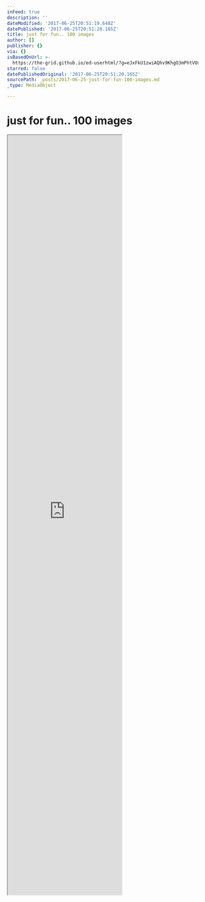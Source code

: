 ```yaml
---
inFeed: true
description: ''
dateModified: '2017-06-25T20:51:19.648Z'
datePublished: '2017-06-25T20:51:20.165Z'
title: just for fun.. 100 images
author: []
publisher: {}
via: {}
isBasedOnUrl: >-
  https://the-grid.github.io/ed-userhtml/?g=eJxFkU1zwiAQhv9KhgO3mPhtVOxF23Ha6dSxXnpxCGwSWgIRiDb99cXE2mWGZR8GeN9lKTJDSwisYQRFUW3B2J5Q1tW26DFdRilAmFMpwTTheRA9MC0t6cfY6EubrfgBUgIXdYlTbTiYbrdWnGRUWsC2ogzICFtJnKkBp7nPVHlsQDmcGt5xRW8HKqE6UjAC08FoOsHSMTLMrgPLipGsDZzdV1fdR8HJMInjiZ9mLVHeGRGUQ495nZyEfWzv3BeO5i1zTeU9CAXYkaSNdM1e2Qd_56NTsd1dHk8JD5P1cbNbN8_1wFT9889WhNlTfKzGVu7208_DYe_gTb587_Ow2BzSlySD-DkuNyjw3dOXf8usIehqDwVt629NQzEKLDNaSqFygpRGQeCFSSCIC1tJ2sxTqdnX4iK4K-b98WxWfS8KEHnh_qruqrnSChb6DCbz787PwopUwgIFq2XU_fbqF_2Frdc
starred: false
datePublishedOriginal: '2017-06-25T20:51:20.165Z'
sourcePath: _posts/2017-06-25-just-for-fun-100-images.md
_type: MediaObject

---
```

# just for fun.. 100 images

<iframe src="https://the-grid.github.io/ed-userhtml/?g=eJxFkU1zwiAQhv9KhgO3mPhtVOxF23Ha6dSxXnpxCGwSWgIRiDb99cXE2mWGZR8GeN9lKTJDSwisYQRFUW3B2J5Q1tW26DFdRilAmFMpwTTheRA9MC0t6cfY6EubrfgBUgIXdYlTbTiYbrdWnGRUWsC2ogzICFtJnKkBp7nPVHlsQDmcGt5xRW8HKqE6UjAC08FoOsHSMTLMrgPLipGsDZzdV1fdR8HJMInjiZ9mLVHeGRGUQ495nZyEfWzv3BeO5i1zTeU9CAXYkaSNdM1e2Qd_56NTsd1dHk8JD5P1cbNbN8_1wFT9889WhNlTfKzGVu7208_DYe_gTb587_Ow2BzSlySD-DkuNyjw3dOXf8usIehqDwVt629NQzEKLDNaSqFygpRGQeCFSSCIC1tJ2sxTqdnX4iK4K-b98WxWfS8KEHnh_qruqrnSChb6DCbz787PwopUwgIFq2XU_fbqF_2Frdc" height="2000" style=""></iframe>